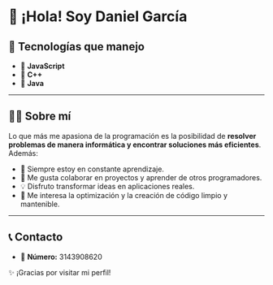 # 👋 ¡Hola! Soy Daniel García  

## 🚀 Tecnologías que manejo  
- 📌 **JavaScript**  
- 📌 **C++**  
- 📌 **Java**  

---

## 👨‍💻 Sobre mí  
Lo que más me apasiona de la programación es la posibilidad de **resolver problemas de manera informática y encontrar soluciones más eficientes**.  
Además:  
- 🌱 Siempre estoy en constante aprendizaje.  
- 🤝 Me gusta colaborar en proyectos y aprender de otros programadores.  
- 💡 Disfruto transformar ideas en aplicaciones reales.  
- 🔎 Me interesa la optimización y la creación de código limpio y mantenible.  

---

## 📞 Contacto  
- 📲 **Número:** 3143908620  

✨ ¡Gracias por visitar mi perfil!  
